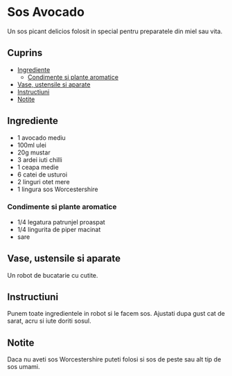 <!-- omit in toc -->
# Sos Avocado

Un sos picant delicios folosit in special pentru preparatele din miel sau vita.

<!-- omit in toc -->
## Cuprins

- [Ingrediente](#ingrediente)
  - [Condimente si plante aromatice](#condimente-si-plante-aromatice)
- [Vase, ustensile si aparate](#vase-ustensile-si-aparate)
- [Instructiuni](#instructiuni)
- [Notite](#notite)

## Ingrediente

- 1 avocado mediu
- 100ml ulei
- 20g mustar
- 3 ardei iuti chilli
- 1 ceapa medie
- 6 catei de usturoi
- 2 linguri otet mere
- 1 lingura sos Worcestershire

### Condimente si plante aromatice

- 1/4 legatura patrunjel proaspat
- 1/4 lingurita de piper macinat
- sare

## Vase, ustensile si aparate

Un robot de bucatarie cu cutite.

## Instructiuni

Punem toate ingredientele in robot si le facem sos.
Ajustati dupa gust cat de sarat, acru si iute doriti sosul.

## Notite

Daca nu aveti sos Worcestershire puteti folosi si sos de peste sau alt tip de sos umami.
